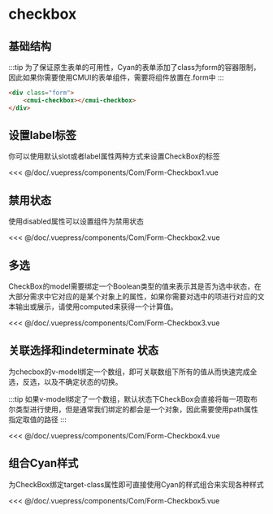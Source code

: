 # checkbox
## 基础结构
:::tip
为了保证原生表单的可用性，Cyan的表单添加了class为form的容器限制，因此如果你需要使用CMUI的表单组件，需要将组件放置在.form中
:::
```html
<div class="form">
	<cmui-checkbox></cmui-checkbox>
</div>
```
## 设置label标签
你可以使用默认slot或者label属性两种方式来设置CheckBox的标签

<Exp>
<div slot="exp">
<Com-Form-Checkbox1></Com-Form-Checkbox1>
</div>
<div slot="code">

<<< @/doc/.vuepress/components/Com/Form-Checkbox1.vue
</div>
</Exp>

## 禁用状态
使用disabled属性可以设置组件为禁用状态

<Exp>
<div slot="exp">
<Com-Form-Checkbox2></Com-Form-Checkbox2>
</div>
<div slot="code">

<<< @/doc/.vuepress/components/Com/Form-Checkbox2.vue
</div>
</Exp>


## 多选
CheckBox的model需要绑定一个Boolean类型的值来表示其是否为选中状态，在大部分需求中它对应的是某个对象上的属性，如果你需要对选中的项进行对应的文本输出或展示，请使用computed来获得一个计算值。

<Exp>
<div slot="exp">
<Com-Form-Checkbox3></Com-Form-Checkbox3>
</div>
<div slot="code">

<<< @/doc/.vuepress/components/Com/Form-Checkbox3.vue
</div>
</Exp>

## 关联选择和indeterminate 状态
为checbox的v-model绑定一个数组，即可关联数组下所有的值从而快速完成全选，反选，以及不确定状态的切换。

:::tip
如果v-model绑定了一个数组，默认状态下CheckBox会直接将每一项取布尔类型进行使用，但是通常我们绑定的都会是一个对象，因此需要使用path属性指定取值的路径
:::

<Exp>
<div slot="exp">
<Com-Form-Checkbox4></Com-Form-Checkbox4>
</div>
<div slot="code">

<<< @/doc/.vuepress/components/Com/Form-Checkbox4.vue
</div>
</Exp>

## 组合Cyan样式
为CheckBox绑定target-class属性即可直接使用Cyan的样式组合来实现各种样式

<Exp>
<div slot="exp">
<Com-Form-Checkbox5></Com-Form-Checkbox5>
</div>
<div slot="code">

<<< @/doc/.vuepress/components/Com/Form-Checkbox5.vue
</div>
</Exp>
